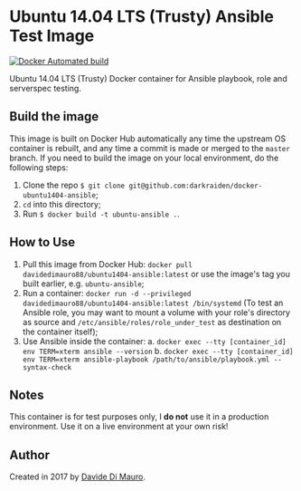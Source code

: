# Ubuntu 14.04 LTS (Trusty) Ansible Test Image

[![Docker Automated build](https://img.shields.io/docker/automated/davidedimauro88/ubuntu1404-ansible.svg?maxAge=2592000)](https://hub.docker.com/r/davidedimauro88/ubuntu1404-ansible/)

Ubuntu 14.04 LTS (Trusty) Docker container for Ansible playbook, role and serverspec testing.

## Build the image

This image is built on Docker Hub automatically any time the upstream OS container is rebuilt, and any time a commit is made or merged to the `master` branch.
If you need to build the image on your local environment, do the following steps:

  1. Clone the repo `$ git clone git@github.com:darkraiden/docker-ubuntu1404-ansible`;
  2. `cd` into this directory;
  3. Run `$ docker build -t ubuntu-ansible .`.

## How to Use

  1. Pull this image from Docker Hub: `docker pull davidedimauro88/ubuntu1404-ansible:latest` or use the image's tag you built earlier, e.g. `ubuntu-ansible`;
  2. Run a container: `docker run -d --privileged davidedimauro88/ubuntu1404-ansible:latest /bin/systemd` (To test an Ansible role, you may want to mount a volume with your role's directory as source and `/etc/ansible/roles/role_under_test` as destination on the container itself);
  3. Use Ansible inside the container:
    a. `docker exec --tty [container_id] env TERM=xterm ansible --version`
    b. `docker exec --tty [container_id] env TERM=xterm ansible-playbook /path/to/ansible/playbook.yml --syntax-check`

## Notes

This container is for test purposes only, I **do not** use it in a production environment. Use it on a live environment at your own risk!

## Author

Created in 2017 by [Davide Di Mauro](https://github.com/darkraiden).
